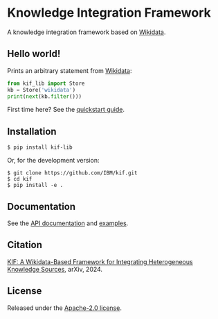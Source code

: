 # Knowledge Integration Framework #

A knowledge integration framework based on [Wikidata](https://www.wikidata.org/).

## Hello world! ##

Prints an arbitrary statement from [Wikidata](https://www.wikidata.org/):
```python
from kif_lib import Store
kb = Store('wikidata')
print(next(kb.filter()))
```

First time here? See the [quickstart guide](https://github.com/IBM/kif/tree/main/examples/quickstart.ipynb).

## Installation ##

```shell
$ pip install kif-lib
```

Or, for the development version:
```shell
$ git clone https://github.com/IBM/kif.git
$ cd kif
$ pip install -e .
```

## Documentation ##

See the [API documentation](https://ibm.github.io/kif/) and [examples](https://github.com/IBM/kif/tree/main/examples).

## Citation ##

[KIF: A Wikidata-Based Framework for Integrating Heterogeneous Knowledge Sources](https://arxiv.org/abs/2403.10304), arXiv, 2024.

## License ##

Released under the [Apache-2.0 license](https://github.com/IBM/kif/blob/main/LICENSE).
